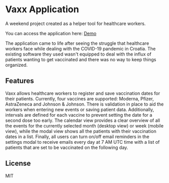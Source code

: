 # Vaxx Application

A weekend project created as a helper tool for healthcare workers.

You can access the application here: [Demo](https://vaxx-app.herokuapp.com/)

The application came to life after seeing the struggle that healthcare workers face while dealing with the COVID-19 pandemic in Croatia.
The existing software they used wasn't equipped to deal with the influx of patients wanting to get vaccinated and there was no way to keep things organized.

## Features

Vaxx allows healthcare workers to register and save vaccination dates for their patients. 
Currently, four vaccines are supported: Moderna, Pfizer, AstraZeneca and Johnson & Johnson.
There is validation in place to aid the workers when entering new events or saving patient data.
Additionally, intervals are defined for each vaccine to prevent setting the date for a second dose too early.
The calendar view provides a clear overview of all the events for the currently selected month (desktop view) or week (mobile view), while the modal view shows all the patients with their vaccination dates in a list.
Finally, all users can turn on/off email reminders in the settings modal to receive emails every day at 7 AM UTC time with a list of patients that are set to be vaccinated on the following day.

## License

MIT
